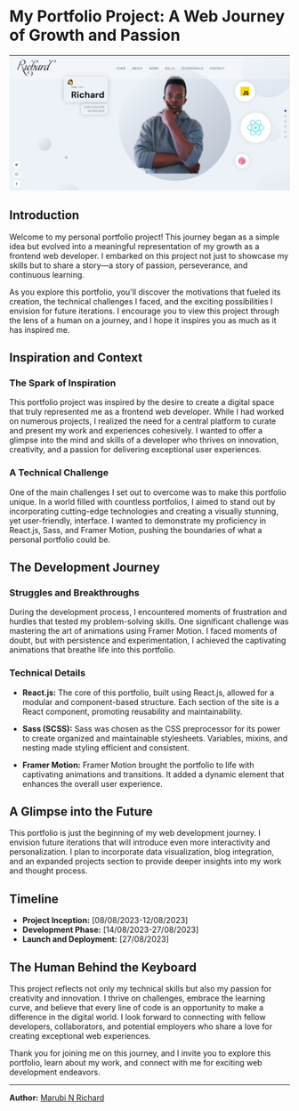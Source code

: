 # My Portfolio Project: A Web Journey of Growth and Passion

![Project Banner](https://github.com/RJJohnson162/RICHARD-S-PORTFOLIO/blob/main/porfolio.jpg)

## Introduction

Welcome to my personal portfolio project! This journey began as a simple idea but evolved into a meaningful representation of my growth as a frontend web developer. I embarked on this project not just to showcase my skills but to share a story—a story of passion, perseverance, and continuous learning.

As you explore this portfolio, you'll discover the motivations that fueled its creation, the technical challenges I faced, and the exciting possibilities I envision for future iterations. I encourage you to view this project through the lens of a human on a journey, and I hope it inspires you as much as it has inspired me.

## Inspiration and Context

### The Spark of Inspiration

This portfolio project was inspired by the desire to create a digital space that truly represented me as a frontend web developer. While I had worked on numerous projects, I realized the need for a central platform to curate and present my work and experiences cohesively. I wanted to offer a glimpse into the mind and skills of a developer who thrives on innovation, creativity, and a passion for delivering exceptional user experiences.

### A Technical Challenge

One of the main challenges I set out to overcome was to make this portfolio unique. In a world filled with countless portfolios, I aimed to stand out by incorporating cutting-edge technologies and creating a visually stunning, yet user-friendly, interface. I wanted to demonstrate my proficiency in React.js, Sass, and Framer Motion, pushing the boundaries of what a personal portfolio could be.

## The Development Journey

### Struggles and Breakthroughs

During the development process, I encountered moments of frustration and hurdles that tested my problem-solving skills. One significant challenge was mastering the art of animations using Framer Motion. I faced moments of doubt, but with persistence and experimentation, I achieved the captivating animations that breathe life into this portfolio.

### Technical Details

- **React.js:** The core of this portfolio, built using React.js, allowed for a modular and component-based structure. Each section of the site is a React component, promoting reusability and maintainability.

- **Sass (SCSS):** Sass was chosen as the CSS preprocessor for its power to create organized and maintainable stylesheets. Variables, mixins, and nesting made styling efficient and consistent.

- **Framer Motion:** Framer Motion brought the portfolio to life with captivating animations and transitions. It added a dynamic element that enhances the overall user experience.

## A Glimpse into the Future

This portfolio is just the beginning of my web development journey. I envision future iterations that will introduce even more interactivity and personalization. I plan to incorporate data visualization, blog integration, and an expanded projects section to provide deeper insights into my work and thought process.

## Timeline

- **Project Inception:** [08/08/2023-12/08/2023]
- **Development Phase:** [14/08/2023-27/08/2023]
- **Launch and Deployment:** [27/08/2023]

## The Human Behind the Keyboard

This project reflects not only my technical skills but also my passion for creativity and innovation. I thrive on challenges, embrace the learning curve, and believe that every line of code is an opportunity to make a difference in the digital world. I look forward to connecting with fellow developers, collaborators, and potential employers who share a love for creating exceptional web experiences.

Thank you for joining me on this journey, and I invite you to explore this portfolio, learn about my work, and connect with me for exciting web development endeavors.

---

**Author:** [Marubi N Richard](https://www.linkedin.com/in/richard-n-marubi)

